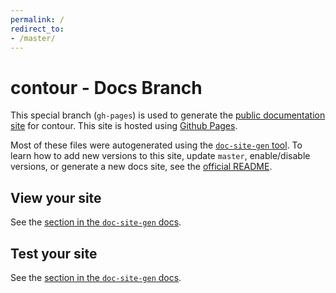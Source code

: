 ```yaml
---
permalink: /
redirect_to:
- /master/
---
```


# contour - Docs Branch

This special branch (`gh-pages`) is used to generate the [public documentation site](https://heptio.github.io/contour)
for contour. This site is hosted using [Github Pages](https://help.github.com/articles/what-is-github-pages/).

Most of these files were autogenerated using the [`doc-site-gen` tool](https://github.com/heptio/doc-site-gen). To learn how to add new
versions to this site, update `master`, enable/disable versions, or generate a new docs site, see the [official README](https://github.com/heptio/doc-site-gen/README.md).

## View your site

See the [section in the `doc-site-gen` docs](https://github.com/heptio/doc-site-gen/README.md#view-your-site).

## Test your site

See the [section in the `doc-site-gen` docs](https://github.com/heptio/doc-site-gen/README.md#test-your-site).
